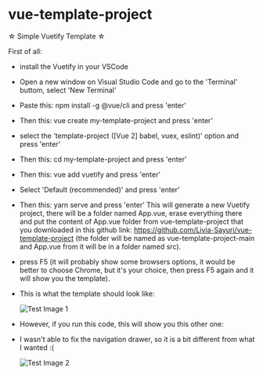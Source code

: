 # vue-template-project

   ☆ Simple Vuetify Template ☆

First of all: 
- install the Vuetify in your VSCode
- Open a new window on Visual Studio Code and go to the 'Terminal' buttom, select 'New Terminal'
- Paste this: npm install -g @vue/cli and press 'enter'
- Then this: vue create my-template-project and press 'enter'
- select the 'template-project ([Vue 2] babel, vuex, eslint)' option and press 'enter'
- Then this: cd my-template-project and press 'enter'
- Then this: vue add vuetify and press 'enter'
- Select 'Default (recommended)' and press 'enter'
- Then this: yarn serve and press 'enter'
 This will generate a new Vuetify project, there will be a folder named App.vue, erase everything there and put the content of App.vue folder from vue-template-project that you downloaded in this github link: https://github.com/Livia-Sayuri/vue-template-project (the folder will be named as vue-template-project-main and App.vue from it will be in a folder named src).
-  press F5 (it will probably show some browsers options, it would be better to choose Chrome, but it's your choice, then press F5 again and it will show you the template).


- This is what the template should look like:


  ![Test Image 1](https://user-images.githubusercontent.com/69463877/142763748-b1f41135-7e1c-482b-91bb-f6e97ae248aa.png)

- However, if you run this code, this will show you this other one: 
- I wasn't able to fix the navigation drawer, so it is a bit different from what I wanted :(

  ![Test Image 2](https://user-images.githubusercontent.com/69463877/142763778-c2505961-1f60-4894-a398-5eb11f4b0fa9.png)



